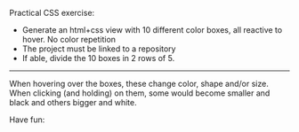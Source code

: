 Practical CSS exercise:

- Generate an html+css view with 10 different color boxes, all reactive to hover. No color repetition
- The project must be linked to a repository
- If able, divide the 10 boxes in 2 rows of 5.

<hr>

When hovering over the boxes, these change color, shape and/or size.
When clicking (and holding) on them, some would become smaller and black and others bigger and white.

Have fun: 


